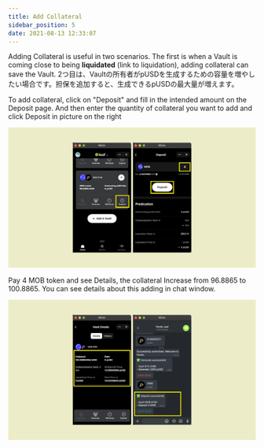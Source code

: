 ```yaml
---
title: Add Collateral
sidebar_position: 5
date: 2021-08-13 12:33:07
---
```


Adding Collateral is useful in two scenarios. The first is when a Vault is coming close to being **liquidated** (link to liquidation), adding collateral can save the Vault. 2つ目は、Vaultの所有者がpUSDを生成するための容量を増やしたい場合です。担保を追加すると、生成できるpUSDの最大量が増えます。

To add collateral, click on "Deposit" and fill in the intended amount on the Deposit page. And then enter the quantity of collateral you want to add and click Deposit in picture on the right

![](../assets/leaf-add-collateral-p1.png)

Pay 4 MOB token and see Details, the collateral Increase from 96.8865 to 100.8865. You can see details about this adding in chat window.

![](../assets/leaf-add-collateral-p2.png)